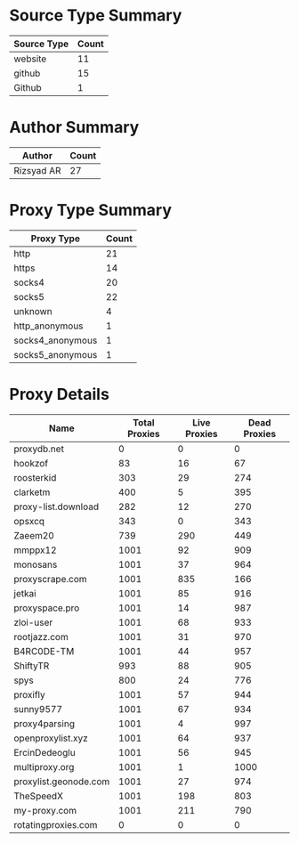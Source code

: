 # Source Type Summary

| Source Type | Count |
|-------------|-------|
| website | 11 |
| github | 15 |
| Github | 1 |


# Author Summary

| Author | Count |
|--------|-------|
| Rizsyad AR | 27 |


# Proxy Type Summary

| Proxy Type | Count |
|------------|-------|
| http | 21 |
| https | 14 |
| socks4 | 20 |
| socks5 | 22 |
| unknown | 4 |
| http_anonymous | 1 |
| socks4_anonymous | 1 |
| socks5_anonymous | 1 |


# Proxy Details

| Name | Total Proxies | Live Proxies | Dead Proxies |
|------|---------------|--------------|---------------|
| proxydb.net | 0 | 0 | 0 |
| hookzof | 83 | 16 | 67 |
| roosterkid | 303 | 29 | 274 |
| clarketm | 400 | 5 | 395 |
| proxy-list.download | 282 | 12 | 270 |
| opsxcq | 343 | 0 | 343 |
| Zaeem20 | 739 | 290 | 449 |
| mmppx12 | 1001 | 92 | 909 |
| monosans | 1001 | 37 | 964 |
| proxyscrape.com | 1001 | 835 | 166 |
| jetkai | 1001 | 85 | 916 |
| proxyspace.pro | 1001 | 14 | 987 |
| zloi-user | 1001 | 68 | 933 |
| rootjazz.com | 1001 | 31 | 970 |
| B4RC0DE-TM | 1001 | 44 | 957 |
| ShiftyTR | 993 | 88 | 905 |
| spys | 800 | 24 | 776 |
| proxifly | 1001 | 57 | 944 |
| sunny9577 | 1001 | 67 | 934 |
| proxy4parsing | 1001 | 4 | 997 |
| openproxylist.xyz | 1001 | 64 | 937 |
| ErcinDedeoglu | 1001 | 56 | 945 |
| multiproxy.org | 1001 | 1 | 1000 |
| proxylist.geonode.com | 1001 | 27 | 974 |
| TheSpeedX | 1001 | 198 | 803 |
| my-proxy.com | 1001 | 211 | 790 |
| rotatingproxies.com | 0 | 0 | 0 |
